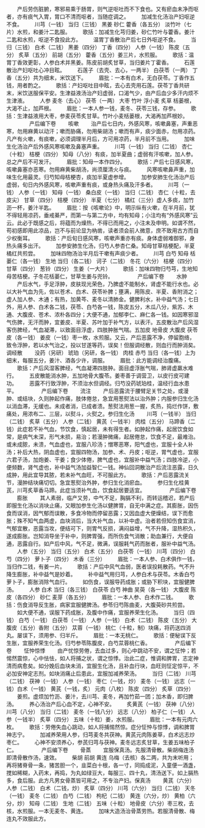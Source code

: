 <!-- { "loadSidebar": true } -->
　　产后劳伤脏腑，寒邪易乘于肠胃，则气逆呕吐而不下食也。又有瘀血未净而呕者，亦有痰气入胃，胃口不清而呕者，当随症调之。 
　　加减生化汤治产妇呕逆不食。 
　　川芎（一钱） 当归（三钱） 黑姜 砂仁 藿香（各五分） 淡竹叶（七片）水煎，和姜汁二匙服。 
　　歌括：加减生化芎归姜，砂仁竹叶与藿香。姜汁二匙和水煎，呕逆不食投此方。 
　　温胃丁香散治产后七日外呕逆不食。 
　　当归（三钱） 白术（二钱） 黑姜（四分） 丁香（四分） 人参（一钱） 陈皮（五分） 炙草（五分） 前胡（五分） 藿香（五分）姜三片，水煎服。 
　　歌括：温胃丁香效更彰，人参白术并黑姜。陈皮前胡炙甘草，当归姜片丁霍香。 
　　石莲散治产妇呕吐心冲目眩。 
　　石莲子（去壳、去心，一两半） 白茯苓（一两） 丁香（五分）共为细末，米饮送下。 
　　眉批：一本有白术，无白茯苓。丁香作五钱，用者酌之。 
　　歌括：产妇呕吐目中眩，去心去壳用石莲。茯苓丁香共研末，米饮送服保平安。生津益液汤治产妇虚弱，口渴气少，由产后血少多汗内烦不生津液。 
　　人参 麦冬（去心） 茯苓（一两） 大枣 竹叶 浮小麦 炙草 栝蒌根，大渴不止，加芦根。 
　　眉批：一本人参一钱，麦冬、茯苓三钱，存参。 
　　歌括：生津益液用大枣，参麦茯苓炙甘草。竹叶小麦栝蒌根，大渴再加芦根妙。 
　　
　　产后编下卷
　　咳嗽
　　治产后七日内，外感风寒，咳嗽鼻塞，声重恶寒，勿用麻黄以动汗；嗽而胁痛，勿用柴胡汤；嗽而有声，痰少面赤，勿用凉药。凡产有火嗽，有痰嗽，必须调理半月后，方可用凉药，半月前不当用。 
　　加味生化汤治产后外感风寒咳嗽及鼻塞声重。 
　　川芎（一钱） 当归（二钱） 杏仁（十粒） 桔梗（四分） 知母（八分）有痰，加半夏曲；虚弱有汗咳嗽，加人参。总之产后不可发汗。 
　　眉批：知母一本作四分。 
　　歌括：产后七日感风寒，咳嗽鼻塞亦恶寒。勿用麻黄柴胡汤，尚须厘清火与痰。 
　　风寒咳嗽鼻声重，加味生化用最灵。归芍知母桔梗杏，痰加半夏虚参增。 
　　加参安肺生化汤治产后虚弱，旬日内外感风寒，咳嗽声重有痰，或身热头痛及汗多者。 
　　川芎（一钱） 人参（一钱） 知母（一钱） 桑白皮（一钱） 当归（二钱） 杏仁（十粒，去皮尖） 甘草（四分） 桔梗（四分） 半夏（七分） 橘红（三分）虚人多痰，加竹沥一杯，姜汁半匙。 
　　眉批：按《咳嗽论》中，明示纵有火嗽，在半月前，犹不得轻用凉药，垂戒綦严，而第一与第二方中，均有知母；小注均有“外感风寒”云云。此必于既感之后，将蕴而为燥热，不得已而用之，小注未及申明。如谓不然，苟初感即用此凉品，岂不与前论显为枘凿，读者须会前人微意，庶不致用古方而自少权衡耳。 
　　歌括：产后旬日感风寒，咳嗽声重亦有痰。身体虚弱难御邪，身热头痛多出汗。 
　　加参安肺生化汤，归芍人参杏仁桑。知母甘草桔梗配，半夏橘红共煎尝。 
　　加味四物汤治半月后干嗽有声痰少者。 
　　川芎 白芍 知母 栝蒌仁（各一钱） 生地 当归（各二钱） 诃子（二钱） 冬花（六分） 桔梗（四分） 甘草（四分） 葱铃（四分） 生姜（一大片） 
　　歌括：加味四物归芍芎，生地知母苦桔梗。子冬花栝蒌仁，甘草生姜与兜铃。 
　　
　　产后编下卷
　　水肿
　　产后水气，手足浮肿，皮肤现光荣色，乃脾虚不能制水，肾虚不能行水也。必以大补气血为先，佐以苍术、白术、茯苓补脾；壅满，用陈皮、半夏、香附消之；虚人加人参、木通；有热，加黄芩、麦冬以清肺金。健脾利水，补中益气汤；七日外，用人参、白术各二钱，茯苓、白芍各一钱，陈皮五分，木瓜八分，紫苏、木通、大腹皮、苍术、浓朴各四分；大便不通，加郁李仁、麻仁各一钱。如因寒邪湿气伤脾，无汗而肿，宜姜皮、半夏、苏叶加于补气方，以表汗。五皮散治产后风湿客伤脾经，气血凝滞，以致面目浮虚，四肢肿胀气喘。五加皮 地骨皮 大腹皮 茯苓皮（各一钱） 姜皮（一钱）枣一枚，水煎服。又云，产后恶露不净，停留胞络，致令浮肿，若以水气治之，投以甘遂等药，误矣！但服调经散，则血行而肿消矣。调经散
　　没药（另研） 琥珀（另研，各一钱） 肉桂 赤芍 当归（各一钱）上为细末，每服五分，姜汁、酒各少许，调服。 
　　眉批：此方能调经治腹痛。 
　　歌括：产后风湿客脾经，气血凝滞四肢肿。面目虚浮胀气喘，肺肾虚羸水难行。 
　　五皮散能消水肿，五加地骨大腹苓。姜枣善于调营卫，以皮行皮可建功。 
　　恶露不行致浮肿，不须治水但调经。归芍没药琥珀桂，温经行血水患平。 
　　
　　产后编下卷
　　流注
　　产后恶露流于腰臂足关节之处，或漫肿、或结块，久则肿起作痛，肢体倦怠，急宜用葱熨法以治外肿；内服参归生化汤以消血滞，无缓也。未成者消，已成者溃。葱熨法用葱一握，炙热，捣烂作饼，敷痛处，用浓布二、三层，以熨斗，火熨之。参归生化汤
　　川芎（一钱半） 当归（二钱） 炙草（五分） 人参（二钱） 黄芪（一钱半） 肉桂（五分） 马蹄香（二钱）此症若不补气血，节饮食，慎起居，未有得生者。如肿起作痛，起居饮食如常，是病气未深，形气未损，易治；若漫肿微痛，起居倦怠，饮食不足，最难治。或未成脓，未溃，气血虚也，宜服八珍汤；憎寒恶寒，阳气虚也，宜服十全人补汤；补后大热，阴血虚也，宜服四物汤，加参、术、丹皮；呕逆，胃气虚也，宜服六君子汤，加炮姜、干姜；食少体倦，脾气虚也，宜服补中益气汤；四肢冷逆，小便频数，肾气虚也，补中益气汤加益智仁一钱。神仙回洞散治产后流注恶露，日久成肿，用此宜导其脓，若未补气血旺，不可服此方。 
　　歌括：产后恶露流关节，漫肿结块痛切切。急宜葱熨治外肿，参归生化消瘀血。 
　　参归生化桂黄芪，川芎炙草香马蹄。此症当须补气血，饮食起居要适宜。 
　　
　　产后编下卷
　　膨胀
　　其人素弱，临产又劳，中气不足，胸膈不利，而转运稽迟，若产后即服生化汤以消块止痛，又眼加参生化汤以健脾胃，自无中满之症。其膨胀，因伤食而误消，因气郁而误散，多食冷物而停留恶露；又因血虚大便燥结，误下而愈胀；殊不知气血两虚，血块消后，当大补气血，以补中虚。治者若但知伤食宜消，气郁宜散，恶露当攻，便结可下，则胃气反损，满闷益增，气不升降，湿热积久，遂成膨胀。岂知消导坐于补中，则脾胃强，而所伤食气消散；助血兼行，大便自通，恶露自行。如产后中风，气不足，微满，误服耗气药而胀者，服补中益气汤。
　　人参（五分） 当归（五分） 白术（五分） 白茯苓（一钱） 川芎（四分） 白芍（四分） 萝卜子（四分） 木香（三分） 
　　眉批：一本人参、白术俱作一钱，当归作二钱，有姜一片。 
　　歌括：产后中风气血弱，医者误投耗散药。气不升降生膨胀，补中益气是妙着。 
　　补中益气用归芎，人参白术与茯苓。木香白芍萝卜子，膨胀消除气血行。 
　　如伤食，误服导药成胀；或胁下积块，宜服健脾汤。 
　　人参 白术 当归（各三钱） 白茯苓 白芍 神曲 吴萸（各一钱） 大腹皮 陈皮（各四分） 砂仁 麦芽（各五分） 
　　眉批：一本人参、白术作二钱。 
　　歌括：伤食消导反生胀，病家宜服健脾汤。参苓归芍陈曲麦，大腹萸砂共煎尝。 
　　如大便不通，误服下药成胀，及腹中作痛，宜服养荣生化汤。 
　　当归（四钱） 白芍（一钱） 白茯苓（一钱） 人参（一钱） 白术（二钱） 陈皮（五分） 大腹皮（五分）香附（五分） 苁蓉（一钱） 桃仁（十粒，制）块痛，将药送四消丸。屡误下，须用参、归半斤。 
　　眉批：一本无桃仁。 
　　歌括：便秘误下反生胀，宜服养荣生化汤。归芍参苓陈腹皮，白芍苁蓉桃仁香。 
　　
　　产后编下卷
　　怔忡惊悸
　　由产忧惊劳倦，去血过多，则心中跳动不安，谓之怔忡；若惕然震惊，心中怯怯，如人将捕之状，谓之惊悸。治此二症，惟调和脾胃，志定神清而病愈矣。如分娩后血块未消，宜服生化汤，且补血行块，血旺则怔定惊平，不必加安神定志剂。如块消痛止后患此，宜服加减养荣汤。 
　　当归（二钱） 川芎（二钱） 茯神（一钱） 人参（一钱） 枣仁（一钱，炒） 麦冬（一钱） 远志（一钱）白术（一钱） 黄芪（一钱，炙） 元肉（八枚） 陈皮（四分） 炙草（四分） 
　　姜煎。虚烦加竹沥、姜汁，去川芎、麦冬，再加竹茹一团；加木香，即归脾汤。
　　养心汤治产后心血不定，心神不安。
　　炙黄芪（一钱） 茯神（八分） 川芎（八分） 当归（二钱） 麦冬（一钱八分） 远志（八分） 柏子仁（一钱） 人参（一钱半） 炙草（四分） 五味（十粒）姜，水煎服。 
　　眉批：一本有元肉六枚。 
　　歌括：劳倦失血心跳动，如人将捕惕然惊。症分怔忡与惊悸，调和脾胃神志宁。 
　　加减养荣用人参，归芎麦冬共茯神。黄芪元肉陈姜草，白术远志炒枣仁。
　　心神不安须养心，参芪归芎与茯神。麦冬远志炙甘草，生姜五味柏子仁。 
　　
　　产后编下卷
　　骨蒸
　　宜服保真汤。先服清骨散。柴胡梅连汤即清骨散作汤，速效。 
　　柴胡 前胡 黄连 乌梅（去核）各二两，共为末听用；再将猪脊骨一条，猪苦胆一个，韭菜白十根，各一寸，同捣成泥，入童便一酒盏，搅如稀糊，入药末，再捣，为丸如绿豆大，每服三、四十丸，清汤送下。如上膈热多，食后服。此方凡男女骨蒸皆可用之，不专治产妇。保真汤
　　黄芪（六分） 人参（二钱） 白术（二钱，炒） 炙草（四分） 川芎（六分） 当归（二钱） 天冬（一钱） 麦冬（二钱） 白芍（二钱） 枸杞（二钱） 黄连（六分，炒） 黄柏（六分，炒） 知母（二钱） 生地（二钱） 五味（十粒） 地骨皮（六分）枣三枚，去核，水煎服。一本无麦冬、黄连。
　　加味大造汤治骨蒸劳热。若服清骨散、梅连丸不效服此方。 

